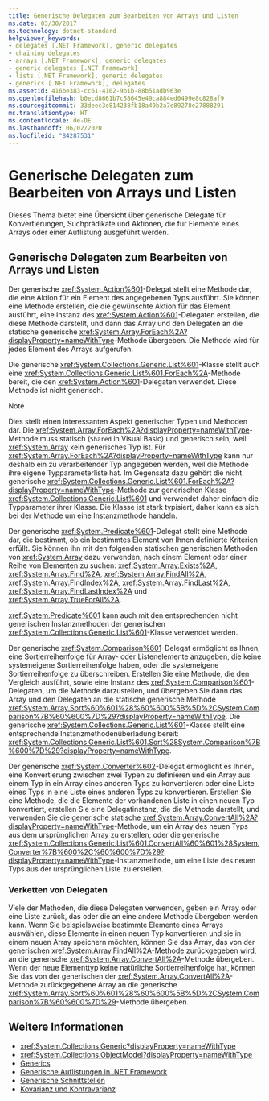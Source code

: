 ```yaml
---
title: Generische Delegaten zum Bearbeiten von Arrays und Listen
ms.date: 03/30/2017
ms.technology: dotnet-standard
helpviewer_keywords:
- delegates [.NET Framework], generic delegates
- chaining delegates
- arrays [.NET Framework], generic delegates
- generic delegates [.NET Framework]
- lists [.NET Framework], generic delegates
- generics [.NET Framework], delegates
ms.assetid: 416be383-cc61-4102-9b1b-88b51adb963e
ms.openlocfilehash: b0ecd8661b7c58645e49ca884ed0499e8c828af9
ms.sourcegitcommit: 33deec3e814238fb18a49b2a7e89278e27888291
ms.translationtype: HT
ms.contentlocale: de-DE
ms.lasthandoff: 06/02/2020
ms.locfileid: "84287531"
---
```

# <a name="generic-delegates-for-manipulating-arrays-and-lists"></a>Generische Delegaten zum Bearbeiten von Arrays und Listen
Dieses Thema bietet eine Übersicht über generische Delegate für Konvertierungen, Suchprädikate und Aktionen, die für Elemente eines Arrays oder einer Auflistung ausgeführt werden.  
  
## <a name="generic-delegates-for-manipulating-arrays-and-lists"></a>Generische Delegaten zum Bearbeiten von Arrays und Listen  
 Der generische <xref:System.Action%601>-Delegat stellt eine Methode dar, die eine Aktion für ein Element des angegebenen Typs ausführt. Sie können eine Methode erstellen, die die gewünschte Aktion für das Element ausführt, eine Instanz des <xref:System.Action%601>-Delegaten erstellen, die diese Methode darstellt, und dann das Array und den Delegaten an die statische generische <xref:System.Array.ForEach%2A?displayProperty=nameWithType>-Methode übergeben. Die Methode wird für jedes Element des Arrays aufgerufen.  
  
 Die generische <xref:System.Collections.Generic.List%601>-Klasse stellt auch eine <xref:System.Collections.Generic.List%601.ForEach%2A>-Methode bereit, die den <xref:System.Action%601>-Delegaten verwendet. Diese Methode ist nicht generisch.  
  
> [!NOTE]
> Dies stellt einen interessanten Aspekt generischer Typen und Methoden dar. Die <xref:System.Array.ForEach%2A?displayProperty=nameWithType>-Methode muss statisch (`Shared` in Visual Basic) und generisch sein, weil <xref:System.Array> kein generisches Typ ist. Für <xref:System.Array.ForEach%2A?displayProperty=nameWithType> kann nur deshalb ein zu verarbeitender Typ angegeben werden, weil die Methode ihre eigene Typparameterliste hat. Im Gegensatz dazu gehört die nicht generische <xref:System.Collections.Generic.List%601.ForEach%2A?displayProperty=nameWithType>-Methode zur generischen Klasse <xref:System.Collections.Generic.List%601> und verwendet daher einfach die Typparameter ihrer Klasse. Die Klasse ist stark typisiert, daher kann es sich bei der Methode um eine Instanzmethode handeln.  
  
 Der generische <xref:System.Predicate%601>-Delegat stellt eine Methode dar, die bestimmt, ob ein bestimmtes Element von Ihnen definierte Kriterien erfüllt. Sie können ihn mit den folgenden statischen generischen Methoden von <xref:System.Array> dazu verwenden, nach einem Element oder einer Reihe von Elementen zu suchen: <xref:System.Array.Exists%2A>, <xref:System.Array.Find%2A>, <xref:System.Array.FindAll%2A>, <xref:System.Array.FindIndex%2A>, <xref:System.Array.FindLast%2A>, <xref:System.Array.FindLastIndex%2A> und <xref:System.Array.TrueForAll%2A>.  
  
 <xref:System.Predicate%601> kann auch mit den entsprechenden nicht generischen Instanzmethoden der generischen <xref:System.Collections.Generic.List%601>-Klasse verwendet werden.  
  
 Der generische <xref:System.Comparison%601>-Delegat ermöglicht es Ihnen, eine Sortierreihenfolge für Array- oder Listenelemente anzugeben, die keine systemeigene Sortierreihenfolge haben, oder die systemeigene Sortierreihenfolge zu überschreiben. Erstellen Sie eine Methode, die den Vergleich ausführt, sowie eine Instanz des <xref:System.Comparison%601>-Delegaten, um die Methode darzustellen, und übergeben Sie dann das Array und den Delegaten an die statische generische Methode <xref:System.Array.Sort%60%601%28%60%600%5B%5D%2CSystem.Comparison%7B%60%600%7D%29?displayProperty=nameWithType>. Die generische <xref:System.Collections.Generic.List%601>-Klasse stellt eine entsprechende Instanzmethodenüberladung bereit: <xref:System.Collections.Generic.List%601.Sort%28System.Comparison%7B%600%7D%29?displayProperty=nameWithType>.  
  
 Der generische <xref:System.Converter%602>-Delegat ermöglicht es Ihnen, eine Konvertierung zwischen zwei Typen zu definieren und ein Array aus einem Typ in ein Array eines anderen Typs zu konvertieren oder eine Liste eines Typs in eine Liste eines anderen Typs zu konvertieren. Erstellen Sie eine Methode, die die Elemente der vorhandenen Liste in einen neuen Typ konvertiert, erstellen Sie eine Delegatinstanz, die die Methode darstellt, und verwenden Sie die generische statische <xref:System.Array.ConvertAll%2A?displayProperty=nameWithType>-Methode, um ein Array des neuen Typs aus dem ursprünglichen Array zu erstellen, oder die generische <xref:System.Collections.Generic.List%601.ConvertAll%60%601%28System.Converter%7B%600%2C%60%600%7D%29?displayProperty=nameWithType>-Instanzmethode, um eine Liste des neuen Typs aus der ursprünglichen Liste zu erstellen.  
  
### <a name="chaining-delegates"></a>Verketten von Delegaten  
 Viele der Methoden, die diese Delegaten verwenden, geben ein Array oder eine Liste zurück, das oder die an eine andere Methode übergeben werden kann. Wenn Sie beispielsweise bestimmte Elemente eines Arrays auswählen, diese Elemente in einen neuen Typ konvertieren und sie in einem neuen Array speichern möchten, können Sie das Array, das von der generischen <xref:System.Array.FindAll%2A>-Methode zurückgegeben wird, an die generische <xref:System.Array.ConvertAll%2A>-Methode übergeben. Wenn der neue Elementtyp keine natürliche Sortierreihenfolge hat, können Sie das von der generischen der <xref:System.Array.ConvertAll%2A>-Methode zurückgegebene Array an die generische <xref:System.Array.Sort%60%601%28%60%600%5B%5D%2CSystem.Comparison%7B%60%600%7D%29>-Methode übergeben.  
  
## <a name="see-also"></a>Weitere Informationen

- <xref:System.Collections.Generic?displayProperty=nameWithType>
- <xref:System.Collections.ObjectModel?displayProperty=nameWithType>
- [Generics](index.md)
- [Generische Auflistungen in .NET Framework](collections.md)
- [Generische Schnittstellen](interfaces.md)
- [Kovarianz und Kontravarianz](covariance-and-contravariance.md)
